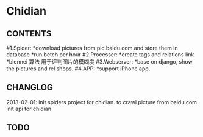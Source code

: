 Chidian
=======

CONTENTS
--------
#1.Spider:
    *download pictures from pic.baidu.com and store them in database 
    *run betch per hour
#2.Processer:
    *create tags and relations link
    *blennei 算法 用于评判图片的模糊度
#3.Webserver:
    *base on django, show the pictures and rel shops.
#4.APP:
    *support iPhone app.

CHANGLOG
--------
2013-02-01:
    init spiders project for chidian. to crawl picture from baidu.com
    init api for chidian 

TODO
----

